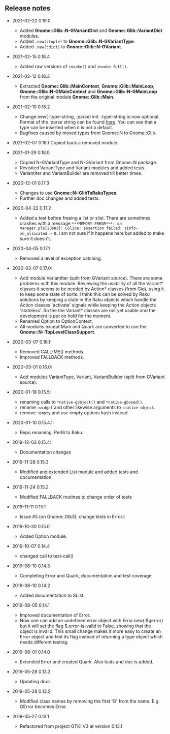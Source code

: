 ## Release notes
* 2021-02-22 0.19.0
  * Added **Gnome::Glib::N-GVariantDict** and **Gnome::Glib::VariantDict** modules.
  * Added `.new(:tuple)` to **Gnome::Glib::N-GVariantType**.
  * Added `.new(:dict)` to **Gnome::Glib::N-GVariant**.

* 2021-02-15 0.18.4
  * Added raw versions of `invoke()` and `invoke-full()`.

* 2021-02-12 0.18.3
  * Extracted **Gnome::Glib::MainContext**, **Gnome::Glib::MainLoop**, **Gnome::Glib::N-GMainContext** and **Gnome::Glib::N-GMainLoop** from the original module **Gnome::Glib::Main**.

* 2021-02-10 0.18.2
  * Change new( :type-string, :parse) init. :type-string is now optional. Format of the :parse string can be found [here](https://developer.gnome.org/glib/stable/gvariant-text.html). You can see that a type can be inserted when it is not a default.
  * Bugfixes caused by moved types from Gnome::N to Gnome::Glib.

* 2021-02-07 0.18.1
  Copied back a removed module.

* 2021-01-29 0.18.0
  * Copied N-GVariantType and N-GVariant from Gnome::N package.
  * Revisited VariantType and Variant modules and added tests.
  * VariantIter and VariantBuilder are removed till better times.

* 2020-12-01 0.17.3
  * Changes to use **Gnome::N::GlibToRakuTypes**.
  * Further doc changes and added tests.

* 2020-04-22 0.17.2
  * Added a test before freeing a list or slist. There are sometimes crashes with a message `***MEMORY-ERROR***: qa-manager.pl6[28683]: GSlice: assertion failed: sinfo->n_allocated > 0`. I am not sure if it happens here but added to make sure it doesn't.

* 2020-04-05 0.17.1
  * Removed a level of exception catching.

* 2020-03-07 0.17.0:
  * Add module VariantIter (split from GVariant source). There are some problems with this module. Reviewing the usability of all the Variant* classes it seems to be needed by Action* classes (from Gio), using it to keep some state of sorts. I think this can be solved by Raku solutions by keeping a state in the Raku objects which handle the Action classes 'activate' signals while keeping the Action objects 'stateless'. So the the Variant* classes are not yet usable and the development is put on hold for the moment.
  * Renamed Option to OptionContext.
  * All modules except Main and Quark are converted to use the **Gnome::N::TopLevelClassSupport**.

* 2020-03-07 0.16.1:
  * Removed CALL-ME() methods.
  * Improved FALLBACK methods.

* 2020-03-01 0.16.0:
  * Add modules VariantType, Variant, VariantBuilder (split from GVariant source).

* 2020-01-18 0.15.5:
  * renaming calls to `*native-gobject()` and `*native-gboxed()`.
  * rename `:widget` and other likewise arguments to `:native-object`.
  * remove `:empty` and use empty options hash instead

* 2020-01-10 0.15.4.1:
  * Repo renaming. Perl6 to Raku.

* 2019-12-03 0.15.4:
  * Documentation changes

* 2019-11-28 0.15.3
  * Modified and extended List module and added tests and documentation

* 2019-11-24 0.15.2
  * Modified FALLBACK routines to change order of tests

* 2019-11-11 0.15.1
  * Issue #5 (on Gnome::Gtk3); change tests in Error.t

* 2019-10-30 0.15.0
  * Added Option module.

* 2019-10-07 0.14.4
  * changed call to test-call()

* 2019-08-10 0.14.3
  * Completing Error and Quark, documentation and test coverage

* 2019-08-10 0.14.2
  * Added documentation to SList.

* 2019-08-05 0.14.1
  * Improved documentation of Error.
  * Now one can add an undefined error object with Error.new(:$gerror) but it will set the flag $.error-is-valid to False, showing that the object is invalid. This small change makes it more easy to create an Error object and test its flag instead of returning a type object which needs different testing.

* 2019-08-01 0.14.0
  * Extended Error and created Quark. Also tests and doc is added.

* 2019-05-28 0.13.3
  * Updating docs

* 2019-05-28 0.13.2
  * Modified class names by removing the first 'G' from the name. E.g. GError becomes Error.

* 2019-05-27 0.13.1
  * Refactored from project GTK::V3 at version 0.13.1
